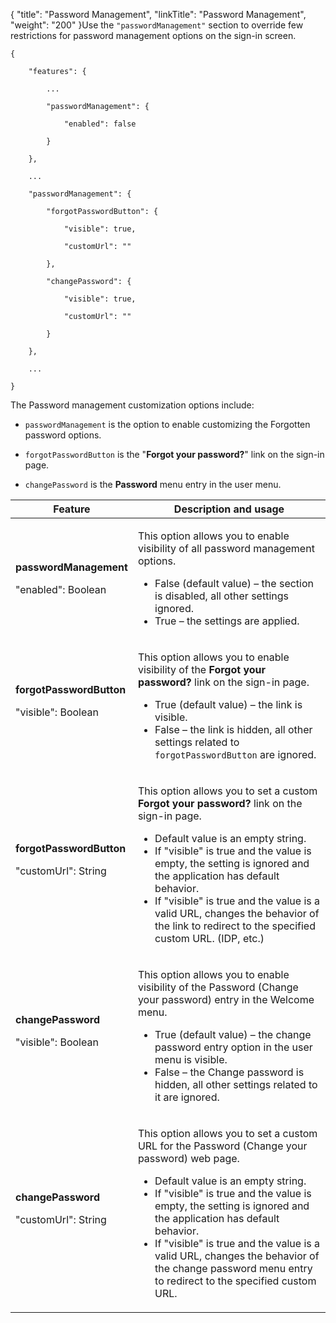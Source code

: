 {
    "title": "Password Management",
    "linkTitle": "Password Management",
    "weight": "200"
}Use the `"passwordManagement"` section to override few restrictions for password management options on the sign-in screen.

    {
        "features": {
            ...
            "passwordManagement": {
                "enabled": false
            }
        },
        ...
        "passwordManagement": {
            "forgotPasswordButton": {
                "visible": true,
                "customUrl": ""
            },
            "changePassword": {
                "visible": true,
                "customUrl": ""
            }
        },
        ...
    }

The Password management customization options include:

-   `passwordManagement` is the option to enable customizing the Forgotten password options.
-   `forgotPasswordButton` is the "**Forgot your password?**" link on the sign-in page.
-   `changePassword` is the **Password** menu entry in the user menu.

<table cellspacing="0">
         <col data-mc-pattern="0"/>
   <col/>
   <thead>
      <tr>
         <th>Feature</th>
         <th>Description and usage</th>
      </tr>
   </thead>
   <tbody>
      <tr>
         <td>
            <p><strong>passwordManagement</strong>
</p>
            <p>

"enabled": Boolean</p>
         </td>
         <td>
            <p>This option allows you to enable visibility of all password management options.</p>
            <ul>
               <li> False (default value) – the section is disabled, all other settings ignored.               </li>
               <li>    True – the settings are applied.               </li>
            </ul>
         </td>
      </tr>
      <tr>
         <td><strong>forgotPasswordButton</strong>
            <p>

"visible": Boolean</p>
         </td>
         <td>
            <p>This option allows you to enable visibility of the <strong>Forgot your password?</strong> link on the sign-in page.</p>
            <ul>
               <li>True (default value) – the link is visible.               </li>
               <li>False – the link is hidden, all other settings related to <code>forgotPasswordButton</code> are ignored.<br/>               </li>
            </ul>
         </td>
      </tr>
      <tr>
         <td><strong>forgotPasswordButton</strong>
            <p>

"customUrl": String</p>
         </td>
         <td>
            <p>This option allows you to set a custom <strong>Forgot your password?</strong> link on the sign-in page.</p>
            <ul>
               <li>Default value is an empty string.               </li>
               <li>If "visible" is true and the value is empty, the setting is ignored and the application has default behavior.               </li>
               <li>If "visible" is true and the value is a valid URL, changes the behavior of the link to redirect to the specified custom URL. (IDP, etc.)<br/>               </li>
            </ul>
         </td>
      </tr>
      <tr>
         <td><strong>changePassword</strong>
            <p>

"visible": Boolean</p>
         </td>
         <td>
            <p>This option allows you to enable visibility of the Password (Change your password) entry in the Welcome menu.</p>
            <ul>
               <li>True (default value) – the change password entry option in the user menu is visible.               </li>
               <li>False – the Change password is hidden, all other settings related to it are ignored.<br/>               </li>
            </ul>
         </td>
      </tr>
      <tr>
         <td><strong>changePassword</strong>
            <p>

"customUrl": String</p>
         </td>
         <td>
            <p>This option allows you to set a custom URL for the Password (Change your password) web page. </p>
            <ul>
               <li>Default value is an empty string.               </li>
               <li>If "visible" is true and the value is empty, the setting is ignored and the application has default behavior.               </li>
               <li>If "visible" is true and the value is a valid URL, changes the behavior of the change password menu entry to redirect to the specified custom URL.<br/>               </li>
            </ul>
         </td>
      </tr>
   </tbody>
</table>

 
